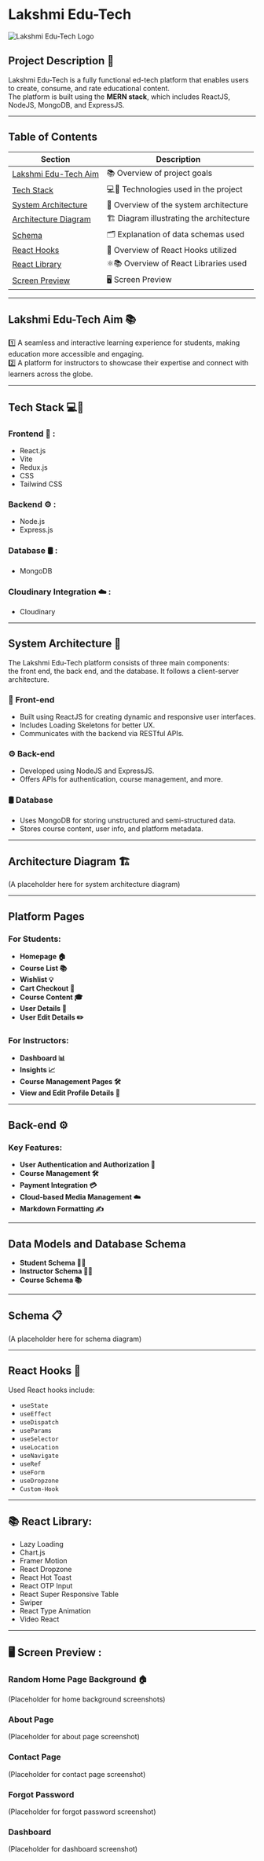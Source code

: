 # Lakshmi Edu-Tech

<img src='logo-placeholder.png' alt='Lakshmi Edu-Tech Logo' />

## Project Description 📝

Lakshmi Edu-Tech is a fully functional ed-tech platform that enables users to create, consume, and rate educational content.  
The platform is built using the **MERN stack**, which includes ReactJS, NodeJS, MongoDB, and ExpressJS.

---

## Table of Contents

| Section                       | Description                                      |
|-------------------------------|--------------------------------------------------|
| [Lakshmi Edu-Tech Aim](#lakshmi-edu-tech-aim-) | 📚 Overview of project goals                    |
| [Tech Stack](#tech-stack-)              | 💻🔧 Technologies used in the project             |
| [System Architecture](#system-architecture-)    | 🏰 Overview of the system architecture          |
| [Architecture Diagram](#architecture-diagram-) | 🏗️ Diagram illustrating the architecture         |
| [Schema](#schema-)                    | 🗂 Explanation of data schemas used              |
| [React Hooks](#react-hooks-)              | 🎣 Overview of React Hooks utilized              |
| [React Library](#react-library-)           | ⚛️📚 Overview of React Libraries used            |
| [Screen Preview](#screen-preview-)           | 🖥️ Screen Preview                               |

---

## Lakshmi Edu-Tech Aim 📚

1️⃣ A seamless and interactive learning experience for students, making education more accessible and engaging.  
2️⃣ A platform for instructors to showcase their expertise and connect with learners across the globe.

---

## Tech Stack 💻🔧 

### Frontend 🎨 : 
- React.js
- Vite
- Redux.js
- CSS
- Tailwind CSS

### Backend ⚙️ :
- Node.js
- Express.js

### Database 🛢️ :
- MongoDB

### Cloudinary Integration ☁️ :
- Cloudinary

---

## System Architecture 🏰

The Lakshmi Edu-Tech platform consists of three main components:  
the front end, the back end, and the database. It follows a client-server architecture.

### 🎨 Front-end  
- Built using ReactJS for creating dynamic and responsive user interfaces.
- Includes Loading Skeletons for better UX.
- Communicates with the backend via RESTful APIs.

### ⚙️ Back-end  
- Developed using NodeJS and ExpressJS.
- Offers APIs for authentication, course management, and more.

### 🛢️ Database  
- Uses MongoDB for storing unstructured and semi-structured data.
- Stores course content, user info, and platform metadata.

---

## Architecture Diagram 🏗️

(A placeholder here for system architecture diagram)

---

## Platform Pages

### For Students:
- **Homepage 🏠**
- **Course List 📚**
- **Wishlist 💡**
- **Cart Checkout 🛒**
- **Course Content 🎓**
- **User Details 👤**
- **User Edit Details ✏️**

### For Instructors:
- **Dashboard 📊**
- **Insights 📈**
- **Course Management Pages 🛠️**
- **View and Edit Profile Details 👀**

---

## Back-end ⚙️

### Key Features:

- **User Authentication and Authorization 🔐**
- **Course Management 🛠️**
- **Payment Integration 💳**
- **Cloud-based Media Management ☁️**
- **Markdown Formatting ✍️**

---

## Data Models and Database Schema

- **Student Schema 🧑‍🎓**
- **Instructor Schema 👩‍🏫**
- **Course Schema 📚**

---

## Schema 📋

(A placeholder here for schema diagram)

---

## React Hooks 🎣

Used React hooks include:

- `useState`
- `useEffect`
- `useDispatch`
- `useParams`
- `useSelector`
- `useLocation`
- `useNavigate`
- `useRef`
- `useForm`
- `useDropzone`
- `Custom-Hook`

---

## 📚 React Library:

- Lazy Loading
- Chart.js
- Framer Motion
- React Dropzone
- React Hot Toast
- React OTP Input
- React Super Responsive Table
- Swiper
- React Type Animation
- Video React

---

## 🖥️ Screen Preview :

### Random Home Page Background 🏠  
(Placeholder for home background screenshots)

### About Page  
(Placeholder for about page screenshot)

### Contact Page  
(Placeholder for contact page screenshot)

### Forgot Password  
(Placeholder for forgot password screenshot)

### Dashboard  
(Placeholder for dashboard screenshot)

